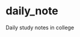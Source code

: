 <!--
 * @Author: Rooter
 * @Date: 2022-02-20 16:39:13
 * @LastEditors: Rooter
 * @LastEditTime: 2022-02-20 16:42:24
-->
# daily_note
Daily study notes in college
